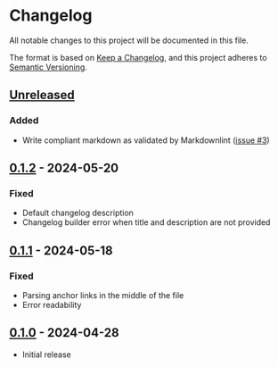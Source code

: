 # Changelog

All notable changes to this project will be documented in this file.

The format is based on [Keep a Changelog](https://keepachangelog.com/en/1.0.0/),
and this project adheres to [Semantic Versioning](https://semver.org/spec/v2.0.0.html).

## [Unreleased]

### Added

- Write compliant markdown as validated by Markdownlint ([issue #3](https://github.com/napalmpapalam/keep-a-changelog-rs/issues/3))

## [0.1.2] - 2024-05-20

### Fixed

- Default changelog description
- Changelog builder error when title and description are not provided

## [0.1.1] - 2024-05-18

### Fixed

- Parsing anchor links in the middle of the file
- Error readability

## [0.1.0] - 2024-04-28

- Initial release

[Unreleased]: https://github.com/napalmpapalam/keep-a-changelog-rs/compare/0.1.2...HEAD
[0.1.2]: https://github.com/napalmpapalam/keep-a-changelog-rs/compare/0.1.1...0.1.2
[0.1.1]: https://github.com/napalmpapalam/keep-a-changelog-rs/compare/0.1.0...0.1.1
[0.1.0]: https://github.com/napalmpapalam/keep-a-changelog-rs/releases/tag/0.1.0
